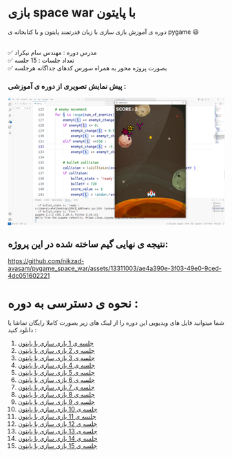 # بازی space war با پایتون 

دوره ی آموزش بازی سازی با زبان قدرتمند پایتون و با کتابخانه ی pygame 😃 

<br>✅ مدرس دوره : مهندس سام نیکزاد
<br>✅ تعداد جلسات : 15 جلسه 
<br>✅ بصورت پروژه محور به همراه سورس کدهای جداگانه هرجلسه 
<br>

### پیش نمایش تصویری از دوره ی آموزشی : 



![بازی سازی با پایتون](https://raw.githubusercontent.com/nikzad-avasam/pygame_space_war/main/space_war_shot2.png)

## نتیجه ی نهایی گیم ساخته شده در این پروژه:



https://github.com/nikzad-avasam/pygame_space_war/assets/13311003/ae4a390e-3f03-49e0-9ced-4dc051602221

# نحوه ی دسترسی به دوره : 
شما میتوانید فایل های ویدیویی این دوره را از لینک های زیر بصورت کاملا رایگان تماشا یا دانلود کنید : 
<br>

 1. <a href="https://www.aparat.com/video/video/embed/videohash/u52Rx/vt/frame" target="_blank">جلسه ی 1 بازی سازی با پایتون</a>
 2. [جلسه ی 2 بازی سازی با پایتون](#)
 3. [جلسه ی 3 بازی سازی با پایتون](#)
 4. [جلسه ی 4 بازی سازی با پایتون](#)
 5. [جلسه ی 5 بازی سازی با پایتون](#)
 6. [جلسه ی 6 بازی سازی با پایتون](#)
 7. [جلسه ی 7 بازی سازی با پایتون](#)
 8. [جلسه ی 8 بازی سازی با پایتون](#)
 9. [جلسه ی 9 بازی سازی با پایتون](#)
 10. [جلسه ی 10 بازی سازی با پایتون](#)
 11. [جلسه ی 11 بازی سازی با پایتون](#)
 12. [جلسه ی 12 بازی سازی با پایتون](#) 
 13. [جلسه ی 13 بازی سازی با پایتون](#)
 14. [جلسه ی 14 بازی سازی با پایتون](#)
 15. [جلسه ی 15 بازی سازی با پایتون](#)
